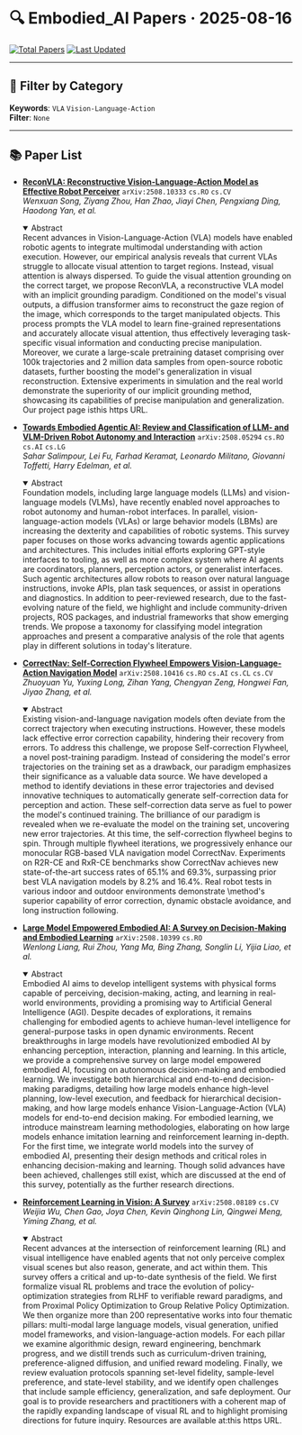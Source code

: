 # 🔍 Embodied_AI Papers · 2025-08-16

[![Total Papers](https://img.shields.io/badge/Papers-5-2688EB)]()
[![Last Updated](https://img.shields.io/badge/dynamic/json?url=https://api.github.com/repos/tavish9/awesome-daily-AI-arxiv/commits/main&query=%24.commit.author.date&label=updated&color=orange)]()

---

## 📌 Filter by Category
**Keywords**: `VLA` `Vision-Language-Action`  
**Filter**: `None`

---

## 📚 Paper List

- **[ReconVLA: Reconstructive Vision-Language-Action Model as Effective Robot Perceiver](https://arxiv.org/abs/2508.10333)**  `arXiv:2508.10333`  `cs.RO` `cs.CV`  
  _Wenxuan Song, Ziyang Zhou, Han Zhao, Jiayi Chen, Pengxiang Ding, Haodong Yan, et al._
  <details open><summary>Abstract</summary>
  Recent advances in Vision-Language-Action (VLA) models have enabled robotic agents to integrate multimodal understanding with action execution. However, our empirical analysis reveals that current VLAs struggle to allocate visual attention to target regions. Instead, visual attention is always dispersed. To guide the visual attention grounding on the correct target, we propose ReconVLA, a reconstructive VLA model with an implicit grounding paradigm. Conditioned on the model's visual outputs, a diffusion transformer aims to reconstruct the gaze region of the image, which corresponds to the target manipulated objects. This process prompts the VLA model to learn fine-grained representations and accurately allocate visual attention, thus effectively leveraging task-specific visual information and conducting precise manipulation. Moreover, we curate a large-scale pretraining dataset comprising over 100k trajectories and 2 million data samples from open-source robotic datasets, further boosting the model's generalization in visual reconstruction. Extensive experiments in simulation and the real world demonstrate the superiority of our implicit grounding method, showcasing its capabilities of precise manipulation and generalization. Our project page isthis https URL.
  </details>

- **[Towards Embodied Agentic AI: Review and Classification of LLM- and VLM-Driven Robot Autonomy and Interaction](https://arxiv.org/abs/2508.05294)**  `arXiv:2508.05294`  `cs.RO` `cs.AI` `cs.LG`  
  _Sahar Salimpour, Lei Fu, Farhad Keramat, Leonardo Militano, Giovanni Toffetti, Harry Edelman, et al._
  <details open><summary>Abstract</summary>
  Foundation models, including large language models (LLMs) and vision-language models (VLMs), have recently enabled novel approaches to robot autonomy and human-robot interfaces. In parallel, vision-language-action models (VLAs) or large behavior models (LBMs) are increasing the dexterity and capabilities of robotic systems. This survey paper focuses on those works advancing towards agentic applications and architectures. This includes initial efforts exploring GPT-style interfaces to tooling, as well as more complex system where AI agents are coordinators, planners, perception actors, or generalist interfaces. Such agentic architectures allow robots to reason over natural language instructions, invoke APIs, plan task sequences, or assist in operations and diagnostics. In addition to peer-reviewed research, due to the fast-evolving nature of the field, we highlight and include community-driven projects, ROS packages, and industrial frameworks that show emerging trends. We propose a taxonomy for classifying model integration approaches and present a comparative analysis of the role that agents play in different solutions in today's literature.
  </details>

- **[CorrectNav: Self-Correction Flywheel Empowers Vision-Language-Action Navigation Model](https://arxiv.org/abs/2508.10416)**  `arXiv:2508.10416`  `cs.RO` `cs.AI` `cs.CL` `cs.CV`  
  _Zhuoyuan Yu, Yuxing Long, Zihan Yang, Chengyan Zeng, Hongwei Fan, Jiyao Zhang, et al._
  <details open><summary>Abstract</summary>
  Existing vision-and-language navigation models often deviate from the correct trajectory when executing instructions. However, these models lack effective error correction capability, hindering their recovery from errors. To address this challenge, we propose Self-correction Flywheel, a novel post-training paradigm. Instead of considering the model's error trajectories on the training set as a drawback, our paradigm emphasizes their significance as a valuable data source. We have developed a method to identify deviations in these error trajectories and devised innovative techniques to automatically generate self-correction data for perception and action. These self-correction data serve as fuel to power the model's continued training. The brilliance of our paradigm is revealed when we re-evaluate the model on the training set, uncovering new error trajectories. At this time, the self-correction flywheel begins to spin. Through multiple flywheel iterations, we progressively enhance our monocular RGB-based VLA navigation model CorrectNav. Experiments on R2R-CE and RxR-CE benchmarks show CorrectNav achieves new state-of-the-art success rates of 65.1% and 69.3%, surpassing prior best VLA navigation models by 8.2% and 16.4%. Real robot tests in various indoor and outdoor environments demonstrate \method's superior capability of error correction, dynamic obstacle avoidance, and long instruction following.
  </details>

- **[Large Model Empowered Embodied AI: A Survey on Decision-Making and Embodied Learning](https://arxiv.org/abs/2508.10399)**  `arXiv:2508.10399`  `cs.RO`  
  _Wenlong Liang, Rui Zhou, Yang Ma, Bing Zhang, Songlin Li, Yijia Liao, et al._
  <details open><summary>Abstract</summary>
  Embodied AI aims to develop intelligent systems with physical forms capable of perceiving, decision-making, acting, and learning in real-world environments, providing a promising way to Artificial General Intelligence (AGI). Despite decades of explorations, it remains challenging for embodied agents to achieve human-level intelligence for general-purpose tasks in open dynamic environments. Recent breakthroughs in large models have revolutionized embodied AI by enhancing perception, interaction, planning and learning. In this article, we provide a comprehensive survey on large model empowered embodied AI, focusing on autonomous decision-making and embodied learning. We investigate both hierarchical and end-to-end decision-making paradigms, detailing how large models enhance high-level planning, low-level execution, and feedback for hierarchical decision-making, and how large models enhance Vision-Language-Action (VLA) models for end-to-end decision making. For embodied learning, we introduce mainstream learning methodologies, elaborating on how large models enhance imitation learning and reinforcement learning in-depth. For the first time, we integrate world models into the survey of embodied AI, presenting their design methods and critical roles in enhancing decision-making and learning. Though solid advances have been achieved, challenges still exist, which are discussed at the end of this survey, potentially as the further research directions.
  </details>

- **[Reinforcement Learning in Vision: A Survey](https://arxiv.org/abs/2508.08189)**  `arXiv:2508.08189`  `cs.CV`  
  _Weijia Wu, Chen Gao, Joya Chen, Kevin Qinghong Lin, Qingwei Meng, Yiming Zhang, et al._
  <details open><summary>Abstract</summary>
  Recent advances at the intersection of reinforcement learning (RL) and visual intelligence have enabled agents that not only perceive complex visual scenes but also reason, generate, and act within them. This survey offers a critical and up-to-date synthesis of the field. We first formalize visual RL problems and trace the evolution of policy-optimization strategies from RLHF to verifiable reward paradigms, and from Proximal Policy Optimization to Group Relative Policy Optimization. We then organize more than 200 representative works into four thematic pillars: multi-modal large language models, visual generation, unified model frameworks, and vision-language-action models. For each pillar we examine algorithmic design, reward engineering, benchmark progress, and we distill trends such as curriculum-driven training, preference-aligned diffusion, and unified reward modeling. Finally, we review evaluation protocols spanning set-level fidelity, sample-level preference, and state-level stability, and we identify open challenges that include sample efficiency, generalization, and safe deployment. Our goal is to provide researchers and practitioners with a coherent map of the rapidly expanding landscape of visual RL and to highlight promising directions for future inquiry. Resources are available at:this https URL.
  </details>
